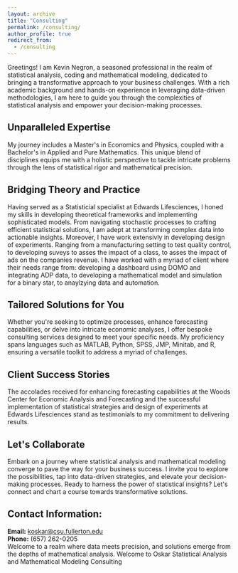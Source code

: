 ```yaml
---
layout: archive
title: "Consulting"
permalink: /consulting/
author_profile: true
redirect_from:
  - /consulting
---
```


Greetings! I am Kevin Negron, a seasoned professional in the realm of statistical analysis, coding and mathematical modeling, dedicated to bringing a transformative approach to your business challenges. With a rich academic background and hands-on experience in leveraging data-driven methodologies, I am here to guide you through the complexities of statistical analysis and empower your decision-making processes.
## Unparalleled Expertise
My journey includes a Master's in Economics and Physics, coupled with a Bachelor's in Applied and Pure Mathematics. This unique blend of disciplines equips me with a holistic perspective to tackle intricate problems through the lens of statistical rigor and mathematical precision.
## Bridging Theory and Practice
Having served as a Statisticial specialist at Edwards Lifesciences, I honed my skills in developing theoretical frameworks and implementing sophisticated models. From navigating stochastic processes to crafting efficient statistical solutions, I am adept at transforming complex data into actionable insights. Moreover, I have work extensivly in developing design of experiments. Ranging from a manufacturing setting to test quality control, to developing suveys to asses the impact of a class, to asses the impact of ads on the companies revenue. I have worked with a myriad of client where their needs range from: developing a dashboard using DOMO and integrating ADP data, to developing a mathematical model and simulation for a binary star, to anaylzying data and automation.
## Tailored Solutions for You
Whether you're seeking to optimize processes, enhance forecasting capabilities, or delve into intricate economic analyses, I offer bespoke consulting services designed to meet your specific needs. My proficiency spans languages such as MATLAB, Python, SPSS, JMP, Minitab, and R, ensuring a versatile toolkit to address a myriad of challenges.
## Client Success Stories
The accolades received for enhancing forecasting capabilities at the Woods Center for Economic Analysis and Forecasting and the successful implementation of statistical strategies and design of experiments at Edwards Lifesciences stand as testimonials to my commitment to delivering results.
## Let's Collaborate
Embark on a journey where statistical analysis and mathematical modeling converge to pave the way for your business success. I invite you to explore the possibilities, tap into data-driven strategies, and elevate your decision-making processes. Ready to harness the power of statistical insights? Let's connect and chart a course towards transformative solutions.
## Contact Information:
**Email:** [koskar@csu.fullerton.edu](mailto:koskar@csu.fullerton.edu)  
**Phone:** (657) 262-0205  
Welcome to a realm where data meets precision, and solutions emerge from the depths of mathematical analysis.  Welcome to Oskar Statistical Analysis and Mathematical Modeling Consulting